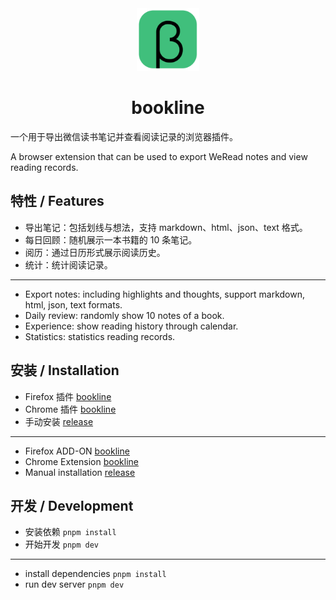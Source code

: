 <div align=center>
<img src="https://raw.githubusercontent.com/JarryChung/bookline/refs/heads/main/public/BetaApp.svg" width="100" height="100" alt="bookline">
<h1>bookline</h1>
</div>

一个用于导出微信读书笔记并查看阅读记录的浏览器插件。

A browser extension that can be used to export WeRead notes and view reading records.

## 特性 / Features

- 导出笔记：包括划线与想法，支持 markdown、html、json、text 格式。
- 每日回顾：随机展示一本书籍的 10 条笔记。
- 阅历：通过日历形式展示阅读历史。
- 统计：统计阅读记录。

---

- Export notes: including highlights and thoughts, support markdown, html, json, text formats.
- Daily review: randomly show 10 notes of a book.
- Experience: show reading history through calendar.
- Statistics: statistics reading records.

## 安装 / Installation

- Firefox 插件 [bookline](https://addons.mozilla.org/en-US/firefox/addon/bookline/)
- Chrome 插件 [bookline](https://chromewebstore.google.com/detail/bookline/lhbcegihalknglaenpljmijecjbigkek)
- 手动安装 [release](https://github.com/JarryChung/bookline/releases)

---

- Firefox ADD-ON [bookline](https://addons.mozilla.org/en-US/firefox/addon/bookline/)
- Chrome Extension [bookline](https://chromewebstore.google.com/detail/bookline/lhbcegihalknglaenpljmijecjbigkek)
- Manual installation [release](https://github.com/JarryChung/bookline/releases)

## 开发 / Development

- 安装依赖 `pnpm install`
- 开始开发 `pnpm dev`

---

- install dependencies `pnpm install`
- run dev server `pnpm dev`
